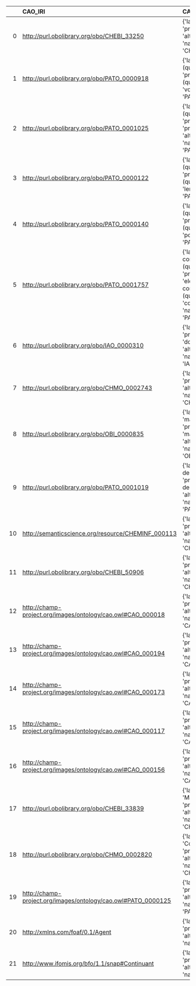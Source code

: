 |    | CAO_IRI                                                       | CAO_DESC                                                                                                                                             | EMMO_IRI                                                        | EMMO_DESC                      | EMMO_DEF   |
|---:|:--------------------------------------------------------------|:-----------------------------------------------------------------------------------------------------------------------------------------------------|:----------------------------------------------------------------|:-------------------------------|:-----------|
|  0 | http://purl.obolibrary.org/obo/CHEBI_33250                    | {'label': 'Atom', 'prefLabel': None, 'altLabel': None, 'name': 'CHEBI_33250'}                                                                        | http://emmo.info/emmo#EMMO_eb77076b_a104_42ac_a065_798b2d2809ad | {'prefLabel': 'Atom'}          | []         |
|  1 | http://purl.obolibrary.org/obo/PATO_0000918                   | {'label': 'volume (quality)', 'prefLabel': 'volume (quality)', 'altLabel': 'volume', 'name': 'PATO_0000918'}                                         | http://emmo.info/emmo#EMMO_f1a51559_aa3d_43a0_9327_918039f0dfed | {'prefLabel': 'volume'}        | []         |
|  2 | http://purl.obolibrary.org/obo/PATO_0001025                   | {'label': 'pressure (quality)', 'prefLabel': 'pressure (quality)', 'altLabel': 'pressure', 'name': 'PATO_0001025'}                                   | http://emmo.info/emmo#EMMO_50a44256_9dc5_434b_bad4_74a4d9a29989 | {'prefLabel': 'pressure'}      | []         |
|  3 | http://purl.obolibrary.org/obo/PATO_0000122                   | {'label': 'length (quality)', 'prefLabel': 'length (quality)', 'altLabel': 'length', 'name': 'PATO_0000122'}                                         | http://emmo.info/emmo#EMMO_cd2cd0de_e0cc_4ef1_b27e_2e88db027bac | {'prefLabel': 'length'}        | []         |
|  4 | http://purl.obolibrary.org/obo/PATO_0000140                   | {'label': 'position (quality)', 'prefLabel': 'position (quality)', 'altLabel': 'position', 'name': 'PATO_0000140'}                                   | http://emmo.info/emmo#EMMO_44da6d75_54a4_4aa8_bd3a_156f6e9abb8e | {'altLabel': 'position'}       | []         |
|  5 | http://purl.obolibrary.org/obo/PATO_0001757                   | {'label': 'electrical conductivity (quality)', 'prefLabel': 'electrical conductivity (quality)', 'altLabel': 'conductivity', 'name': 'PATO_0001757'} | http://emmo.info/emmo#EMMO_cde4368c_1d4d_4c94_8548_604749523c6d | {'altLabel': 'conductivity'}   | []         |
|  6 | http://purl.obolibrary.org/obo/IAO_0000310                    | {'label': 'document', 'prefLabel': 'document', 'altLabel': None, 'name': 'IAO_0000310'}                                                              | http://emmo.info/emmo#EMMO_ccdc1a41_6e96_416b_92ec_efe67917434a | {'prefLabel': 'document'}      | []         |
|  7 | http://purl.obolibrary.org/obo/CHMO_0002743                   | {'label': 'Matrix', 'prefLabel': None, 'altLabel': None, 'name': 'CHMO_0002743'}                                                                     | http://emmo.info/emmo#EMMO_1cba0b27_15d0_4326_933f_379d0b3565b6 | {'prefLabel': 'Matrix'}        | []         |
|  8 | http://purl.obolibrary.org/obo/OBI_0000835                    | {'label': 'manufacturer', 'prefLabel': 'manufacturer', 'altLabel': None, 'name': 'OBI_0000835'}                                                      | http://emmo.info/emmo#EMMO_c0afb341_7d31_4883_a307_ae4606df2a1b | {'prefLabel': 'manufacturer'}  | []         |
|  9 | http://purl.obolibrary.org/obo/PATO_0001019                   | {'label': 'mass density (quality)', 'prefLabel': 'mass density (quality)', 'altLabel': 'density', 'name': 'PATO_0001019'}                            | http://emmo.info/emmo#EMMO_06448f64_8db6_4304_8b2c_e785dba82044 | {'prefLabel': 'density'}       | []         |
| 10 | http://semanticscience.org/resource/CHEMINF_000113            | {'label': 'InChI', 'prefLabel': None, 'altLabel': None, 'name': 'CHEMINF_000113'}                                                                    | http://emmo.info/emmo#EMMO_d74ed682_894f_46c5_87cb_167f60926965 | {'prefLabel': 'InChI'}         | []         |
| 11 | http://purl.obolibrary.org/obo/CHEBI_50906                    | {'label': 'Role', 'prefLabel': None, 'altLabel': None, 'name': 'CHEBI_50906'}                                                                        | http://emmo.info/emmo#EMMO_4f226cf3_6d02_4d35_8566_a9e641bc6ff3 | {'prefLabel': 'Role'}          | []         |
| 12 | http://champ-project.org/images/ontology/cao.owl#CAO_000018   | {'label': 'Matrix', 'prefLabel': None, 'altLabel': None, 'name': 'CAO_000018'}                                                                       | http://emmo.info/emmo#EMMO_1cba0b27_15d0_4326_933f_379d0b3565b6 | {'prefLabel': 'Matrix'}        | []         |
| 13 | http://champ-project.org/images/ontology/cao.owl#CAO_000194   | {'label': 'Solution', 'prefLabel': None, 'altLabel': None, 'name': 'CAO_000194'}                                                                     | http://emmo.info/emmo#EMMO_2031516a_2be7_48e8_9af7_7e1270e308fe | {'prefLabel': 'Solution'}      | []         |
| 14 | http://champ-project.org/images/ontology/cao.owl#CAO_000173   | {'label': 'Property', 'prefLabel': None, 'altLabel': None, 'name': 'CAO_000173'}                                                                     | http://emmo.info/emmo#EMMO_b7bcff25_ffc3_474e_9ab5_01b1664bd4ba | {'prefLabel': 'Property'}      | []         |
| 15 | http://champ-project.org/images/ontology/cao.owl#CAO_000117   | {'label': 'Exponent', 'prefLabel': None, 'altLabel': None, 'name': 'CAO_000117'}                                                                     | http://emmo.info/emmo#EMMO_223d9523_4169_4ecd_b8af_acad1215e1ff | {'prefLabel': 'Exponent'}      | []         |
| 16 | http://champ-project.org/images/ontology/cao.owl#CAO_000156   | {'label': 'Mixture', 'prefLabel': None, 'altLabel': None, 'name': 'CAO_000156'}                                                                      | http://emmo.info/emmo#EMMO_ec2c8ac8_98c5_4c74_b85b_ff8e8ca6655c | {'prefLabel': 'Mixture'}       | []         |
| 17 | http://purl.obolibrary.org/obo/CHEBI_33839                    | {'label': 'Macromolecule', 'prefLabel': None, 'altLabel': None, 'name': 'CHEBI_33839'}                                                               | http://emmo.info/emmo#EMMO_a14dd591_8b7a_4847_8c91_3a2f421a45b4 | {'prefLabel': 'Macromolecule'} | []         |
| 18 | http://purl.obolibrary.org/obo/CHMO_0002820                   | {'label': 'Concentration', 'prefLabel': None, 'altLabel': None, 'name': 'CHMO_0002820'}                                                              | http://emmo.info/emmo#EMMO_d5be1faf_0c56_4f5a_9b78_581e6dee949f | {'altLabel': 'Concentration'}  | []         |
| 19 | http://champ-project.org/images/ontology/cao.owl#PATO_0000125 | {'label': 'Mass', 'prefLabel': None, 'altLabel': None, 'name': 'PATO_0000125'}                                                                       | http://emmo.info/emmo#EMMO_ed4af7ae_63a2_497e_bb88_2309619ea405 | {'prefLabel': 'Mass'}          | []         |
| 20 | http://xmlns.com/foaf/0.1/Agent                               | {'label': 'Agent', 'prefLabel': None, 'altLabel': None, 'name': 'Agent'}                                                                             | http://emmo.info/emmo#EMMO_2480b72b_db8d_460f_9a5f_c2912f979046 | {'prefLabel': 'Agent'}         | []         |
| 21 | http://www.ifomis.org/bfo/1.1/snap#Continuant                 | {'label': 'Continuant', 'prefLabel': None, 'altLabel': None, 'name': 'Continuant'}                                                                   | http://emmo.info/emmo#EMMO_90ae56e4_d197_49b6_be1a_0049e4756606 | {'altLabel': 'Continuant'}     | []         |